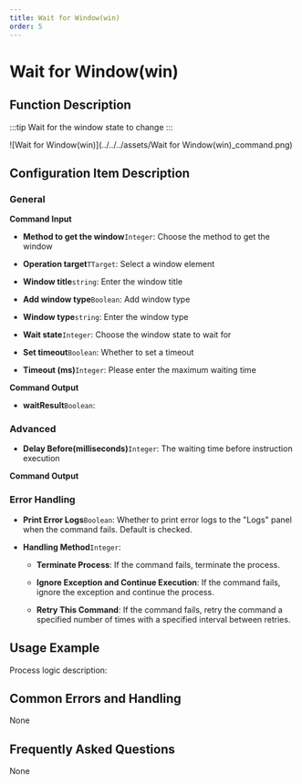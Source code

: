 ```yaml
---
title: Wait for Window(win)
order: 5
---
```


# Wait for Window(win)

## Function Description

:::tip 
Wait for the window state to change
:::

![Wait for Window(win)](../../../assets/Wait for Window(win)_command.png)

## Configuration Item Description

### General

**Command Input**

- **Method to get the window**`Integer`: Choose the method to get the window

- **Operation target**`TTarget`: Select a window element

- **Window title**`string`: Enter the window title

- **Add window type**`Boolean`: Add window type

- **Window type**`string`: Enter the window type

- **Wait state**`Integer`: Choose the window state to wait for

- **Set timeout**`Boolean`: Whether to set a timeout

- **Timeout (ms)**`Integer`: Please enter the maximum waiting time


**Command Output**

- **waitResult**`Boolean`: 

### Advanced

- **Delay Before(milliseconds)**`Integer`: The waiting time before instruction execution


**Command Output**

### Error Handling

- **Print Error Logs**`Boolean`: Whether to print error logs to the "Logs" panel when the command fails. Default is checked. 

- **Handling Method**`Integer`:

    - **Terminate Process**: If the command fails, terminate the process.

    - **Ignore Exception and Continue Execution**: If the command fails, ignore the exception and continue the process.

    - **Retry This Command**: If the command fails, retry the command a specified number of times with a specified interval between retries.

## Usage Example

Process logic description:

## Common Errors and Handling

None

## Frequently Asked Questions

None

